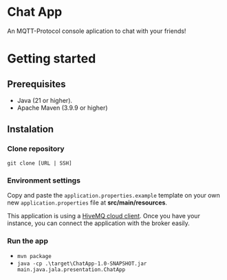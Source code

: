 # Chat App

An MQTT-Protocol console aplication to chat with your friends!


# Getting started

## Prerequisites
* Java (21 or higher). 
* Apache Maven (3.9.9 or higher)

## Instalation

### Clone repository
```
git clone [URL | SSH]
```

### Environment settings

Copy and paste the `application.properties.example` template on your own new `application.properties` file at **src/main/resources**.

This application is using a [HiveMQ cloud client](https://auth.hivemq.cloud/u/login/identifier?state=hKFo2SBwMHlDU0ZsN2VCWE9ubmZzQWUyajdaSUtUY0RHdVd2VqFur3VuaXZlcnNhbC1sb2dpbqN0aWTZIGtmckpBQmtHaDZ1ZVFkSnJyVmZoLV9qS2h6Q3Jsamh6o2NpZNkgSWFqbzRlMzJqeHdVczhBZEZ4Z3hRbjJWUDNZd0laVEs). Once you have your instance, you can connect the application with the broker easily. 


### Run the app
* ```mvn package```
* ```java -cp .\target\ChatApp-1.0-SNAPSHOT.jar main.java.jala.presentation.ChatApp```
